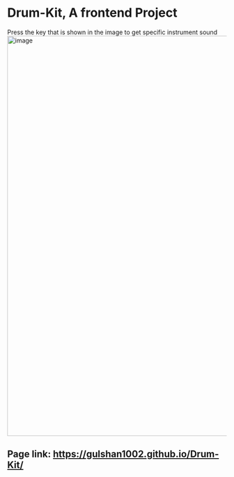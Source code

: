 # Drum-Kit, A frontend Project
Press the key that is shown in the image to get specific instrument sound
<img width="918" alt="image" src="https://user-images.githubusercontent.com/88340884/174734618-55f3fcb2-1519-4e25-9320-ea201e41f499.png">
## Page link: https://gulshan1002.github.io/Drum-Kit/
